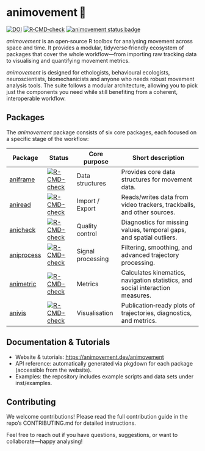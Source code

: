 # animovement 🦎
[![DOI](https://zenodo.org/badge/DOI/10.5281/zenodo.14140299.svg)](https://doi.org/10.5281/zenodo.14140299)
[![R‑CMD‑check](https://github.com/animovement/animovement/actions/workflows/R-CMD-check.yaml/badge.svg)](https://github.com/animovement/animovement/actions/workflows/R-CMD-check.yaml)
[![animovement status badge](https://animovement.r-universe.dev/badges/animovement)](https://animovement.r-universe.dev)

_animovement_ is an open‑source R toolbox for analysing movement across space and time. It provides a modular, tidyverse‑friendly ecosystem of packages that cover the whole workflow—from importing raw tracking data to visualising and quantifying movement metrics. 

_animovement_ is designed for ethologists, behavioural ecologists, neuroscientists, biomechanicists and anyone who needs robust movement analysis tools. The suite follows a modular architecture, allowing you to pick just the components you need while still benefiting from a coherent, interoperable workflow.

## Packages
The *animovement* package consists of six core packages, each focused on a specific stage of the workflow:

| Package   | Status | Core purpose      | Short description                                                                                     |
|-----------|-----|-------------------|--------------------------------------------------------------------------------------------------------|
| [aniframe](https://github.com/animovement/aniframe)  | [![R-CMD-check](https://github.com/animovement/aniframe/actions/workflows/R-CMD-check.yaml/badge.svg)](https://github.com/animovement/aniframe/actions/workflows/R-CMD-check.yaml) | Data structures | Provides core data structures for movement data.                               |
| [aniread](https://github.com/animovement/aniread) | [![R-CMD-check](https://github.com/animovement/aniread/actions/workflows/R-CMD-check.yaml/badge.svg)](https://github.com/animovement/aniframe/actions/workflows/R-CMD-check.yaml)  | Import / Export   | Reads/writes data from video trackers, trackballs, and other sources.                                 |
| [anicheck](https://github.com/animovement/anicheck) | [![R-CMD-check](https://github.com/animovement/anicheck/actions/workflows/R-CMD-check.yaml/badge.svg)](https://github.com/animovement/anicheck/actions/workflows/R-CMD-check.yaml)  | Quality control   | Diagnostics for missing values, temporal gaps, and spatial outliers.                                 |
| [aniprocess](https://github.com/animovement/aniprocess) | [![R-CMD-check](https://github.com/animovement/aniprocess/actions/workflows/R-CMD-check.yaml/badge.svg)](https://github.com/animovement/aniprocess/actions/workflows/R-CMD-check.yaml) | Signal processing | Filtering, smoothing, and advanced trajectory processing.                                            |
| [animetric](https://github.com/animovement/animetric) | [![R-CMD-check](https://github.com/animovement/animetric/actions/workflows/R-CMD-check.yaml/badge.svg)](https://github.com/animovement/animetric/actions/workflows/R-CMD-check.yaml) | Metrics           | Calculates kinematics, navigation statistics, and social interaction measures.                       |
| [anivis](https://github.com/animovement/anivis) | [![R-CMD-check](https://github.com/animovement/anivis/actions/workflows/R-CMD-check.yaml/badge.svg)](https://github.com/animovement/anivis/actions/workflows/R-CMD-check.yaml) | Visualisation     | Publication‑ready plots of trajectories, diagnostics, and metrics.                                   |


## Documentation & Tutorials
- Website & tutorials: https://animovement.dev/animovement
- API reference: automatically generated via pkgdown for each package (accessible from the website).
- Examples: the repository includes example scripts and data sets under inst/examples.

## Contributing
We welcome contributions! Please read the full contribution guide in the repo’s CONTRIBUTING.md for detailed instructions.

Feel free to reach out if you have questions, suggestions, or want to collaborate—happy analysing!

